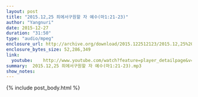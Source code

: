 ```yaml
---
layout: post
title: "2015.12,25 죄에서구원할 자 예수(마1:21-23)"
author: "Yangnuri"
date: 2015-12-27
duration: "31:50"
type: "audio/mpeg"
enclosure_url: http://archive.org/download/2015.122512123/2015.12,25%20%EC%A3%84%EC%97%90%EC%84%9C%EA%B5%AC%EC%9B%90%ED%95%A0%20%EC%9E%90%20%EC%98%88%EC%88%98(%EB%A7%881;21-23).mp3
enclosure_bytes_size: 52,286,349       
link:
  youtube:    http://www.youtube.com/watch?feature=player_detailpage&v=SlaHF1mByKA
summary:  2015.12,25 죄에서구원할 자 예수(마1:21-23).mp3
show_notes:
---
```

{% include post_body.html %}
